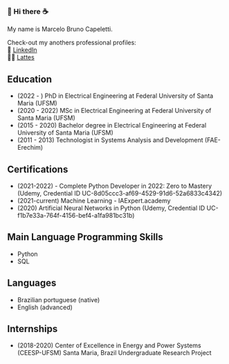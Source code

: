 ### 👋 Hi there  ☕
<!--
**MarceloCapeletti/MarceloCapeletti** is a ✨ _special_ ✨ repository because its `README.md` (this file) appears on your GitHub profile.

Here are some ideas to get you started:

- 🔭 I’m currently working on ...
- 🌱 I’m currently learning ...
- 👯 I’m looking to collaborate on ...
- 🤔 I’m looking for help with ...
- 💬 Ask me about ...
- 📫 How to reach me: ...
- 😄 Pronouns: ...
- ⚡ Fun fact: ...
-->

My name is Marcelo Bruno Capeletti.  

Check-out my anothers professional profiles:  
💼 [LinkedIn](https://www.linkedin.com/in/marcelo-capeletti/)  
👨‍🎓 [Lattes](http://lattes.cnpq.br/1922799731958383)

## Education

- (2022 - ) PhD in Electrical Engineering at Federal University of Santa Maria (UFSM)
- (2020 - 2022) MSc in Electrical Engineering at Federal University of Santa Maria (UFSM)
- (2015 - 2020) Bachelor degree in Electrical Engineering at Federal University of Santa Maria (UFSM)
- (2011 - 2013) Technologist in Systems Analysis and Development (FAE-Erechim)

## Certifications
- (2021-2022) -  Complete Python Developer in 2022: Zero to Mastery (Udemy, Credential ID UC-8d05ccc3-af69-4529-91d6-52a6833c4342)
- (2021-current) Machine Learning - IAExpert.academy  
- (2020) Artificial Neural Networks in Python (Udemy, Credential ID UC-f1b7e33a-764f-4156-bef4-a1fa981bc31b)

## Main Language Programming Skills

- Python
- SQL

## Languages

- Brazilian portuguese (native)
- English (advanced)

## Internships 

- (2018-2020) Center of Excellence in Energy and Power Systems (CEESP-UFSM) Santa Maria, Brazil 
Undergraduate Research Project

